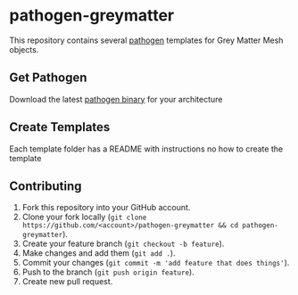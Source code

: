 # pathogen-greymatter

This repository contains several [pathogen](https://github.com/galaho/pathogen) templates for Grey Matter Mesh objects.

## Get Pathogen

Download the latest [pathogen binary](https://github.com/galaho/pathogen/releases) for  your  architecture

## Create Templates

Each template folder has a README with instructions no how to create the template

## Contributing

1. Fork this repository into your GitHub account.
1. Clone your fork locally (`git clone https://github.com/<account>/pathogen-greymatter && cd pathogen-greymatter`).
1. Create your feature branch (`git checkout -b feature`).
1. Make changes and add them (`git add .`).
1. Commit your changes (`git commit -m 'add feature that does things'`).
1. Push to the branch (`git push origin feature`).
1. Create new pull request.
